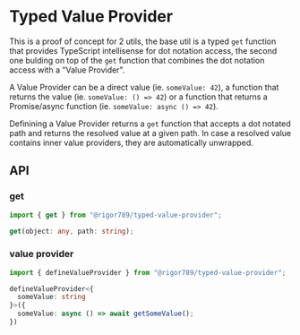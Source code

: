# Typed Value Provider

This is a proof of concept for 2 utils, the base util is a typed `get` function that provides TypeScript intellisense for dot notation access, the second one bulding on top of the `get` function that combines the dot notation access with a "Value Provider".

A Value Provider can be a direct value (ie. `someValue: 42`), a function that returns the value (ie. `someValue: () => 42`) or a function that returns a Promise/async function (ie. `someValue: async () => 42`).

Definining a Value Provider returns a `get` function that accepts a dot notated path and returns the resolved value at a given path. In case a resolved value contains inner value providers, they are automatically unwrapped.

## API

### get

```ts
import { get } from "@rigor789/typed-value-provider";

get(object: any, path: string);
```

### value provider

```ts
import { defineValueProvider } from "@rigor789/typed-value-provider";

defineValueProvider<{
  someValue: string
}>({
  someValue: async () => await getSomeValue();
})
```
